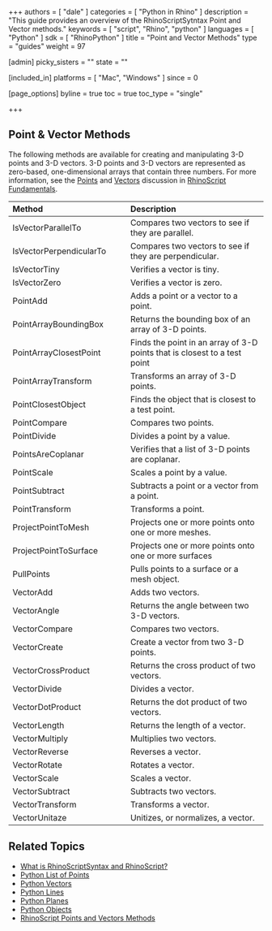 +++
authors = [ "dale" ]
categories = [ "Python in Rhino" ]
description = "This guide provides an overview of the RhinoScriptSytntax Point and Vector methods."
keywords = [ "script", "Rhino", "python" ]
languages = [ "Python" ]
sdk = [ "RhinoPython" ]
title = "Point and Vector Methods"
type = "guides"
weight = 97

[admin]
picky_sisters = ""
state = ""

[included_in]
platforms = [ "Mac", "Windows" ]
since = 0

[page_options]
byline = true
toc = true
toc_type = "single"

+++
 
## Point  & Vector Methods

The following methods are available for creating and manipulating 3-D points and 3-D vectors.  3-D points and 3-D vectors are represented as  zero-based, one-dimensional arrays that contain three numbers. For more information, see the [Points](/guides/rhinopython/python-rhinoscriptsyntax-points) and [Vectors](/guides/rhinopython/python-rhinoscriptsyntax-vectors) discussion in [RhinoScript Fundamentals](/guides/rhinopython/python-rhinoscriptsyntax-introduction).

| Method | | |  Description |
|:--------|:-:|:-:|:--------|
| IsVectorParallelTo | | | Compares two vectors to see if they are parallel.  |
| IsVectorPerpendicularTo | | | Compares two vectors to see if they are perpendicular.  |
| IsVectorTiny | | | Verifies a vector is tiny.  |
| IsVectorZero | | | Verifies a vector is zero. |
| PointAdd | | | Adds a point or a vector to a point. |
| PointArrayBoundingBox | | | Returns the bounding box of an array of 3-D points. |
| PointArrayClosestPoint | | | Finds the point in an array of 3-D points that is closest to a test point |
| PointArrayTransform | | | Transforms an array of 3-D points.|
| PointClosestObject | | | Finds the object that is closest to a test point.|
| PointCompare | | | Compares two points.|
| PointDivide | | | Divides a point by a value.|
| PointsAreCoplanar | | | Verifies that a list of 3-D points are coplanar.|
| PointScale | | | Scales a point by a value.|
| PointSubtract | | | Subtracts a point or a vector from a point.|
| PointTransform | | | Transforms a point.|
| ProjectPointToMesh | | | Projects one or more points onto one or more meshes.|
| ProjectPointToSurface | | | Projects one or more points onto one or more surfaces |
| PullPoints | | | Pulls points to a surface or a mesh object.|
| VectorAdd | | | Adds two vectors.|
| VectorAngle | | | Returns the angle between two 3-D vectors.|
| VectorCompare | | | Compares two vectors.|
| VectorCreate | | | Create a vector from two 3-D points.|
| VectorCrossProduct | | | Returns the cross product of two vectors.|
| VectorDivide | | | Divides a vector.|
| VectorDotProduct | | | Returns the dot product of two vectors.|
| VectorLength | | | Returns the length of a vector.|
| VectorMultiply | | | Multiplies two vectors.|
| VectorReverse | | | Reverses a vector. |
| VectorRotate | | | Rotates a vector. |
| VectorScale | | | Scales a vector. |
| VectorSubtract | | | Subtracts two vectors. |
| VectorTransform | | | Transforms a vector. | 
| VectorUnitaze | | | Unitizes, or normalizes, a vector. |

## Related Topics

- [What is RhinoScriptSyntax and RhinoScript?](/guides/rhinopython/what-are-python-rhinoscript)
- [Python List of Points](/guides/rhinopython/python-rhinoscriptsyntax-list-points)
- [Python Vectors](/guides/rhinopython/python-rhinoscriptsyntax-vectors)
- [Python Lines](/guides/rhinopython/python-rhinoscriptsyntax-lines)
- [Python Planes](/guides/rhinopython/python-rhinoscriptsyntax-planes)
- [Python Objects](/guides/rhinopython/python-rhinoscriptsyntax-objects)
- [RhinoScript Points and Vectors Methods](/guides/rhinopython/python-rhinoscriptsyntax-point-vector-methods)
